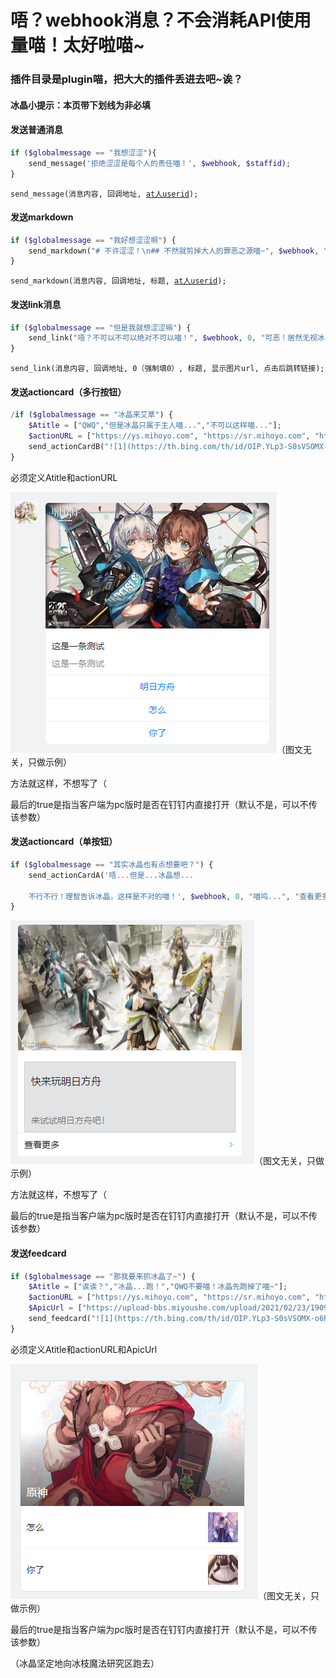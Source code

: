 # 唔？webhook消息？不会消耗API使用量喵！太好啦喵\~

### 插件目录是plugin喵，把大大的插件丢进去吧\~诶？

#### 冰晶小提示：本页带下划线为非必填

#### 发送普通消息

```php
if ($globalmessage == "我想涩涩"){
    send_message('拒绝涩涩是每个人的责任喵！', $webhook, $staffid);
}
```

<pre><code>send_message(消息内容, 回调地址, <a data-footnote-ref href="#user-content-fn-1">at人userid</a>);
</code></pre>

#### 发送markdown

```php
if ($globalmessage == "我好想涩涩啊") {
    send_markdown("# 不许涩涩！\n## 不然就剪掉大人的罪恶之源喵~", $webhook, "不可以涩涩！");
}
```

<pre><code>send_markdown(消息内容, 回调地址, 标题, <a data-footnote-ref href="#user-content-fn-2">at人userid</a>);
</code></pre>

#### 发送link消息

```php
if ($globalmessage == "但是我就想涩涩嘛") {
    send_link("唔？不可以不可以绝对不可以喵！", $webhook, 0, "可恶！居然无视冰晶的话喵...", "https://img.onlinedown.net/download/202008/161910-5f48bdfe3930b.jpg", "https://ys.mihoyo.com");
}
```

```
send_link(消息内容, 回调地址, 0（强制填0）, 标题, 显示图片url, 点击后跳转链接);
```

#### 发送actioncard（多行按钮）

```php
/if ($globalmessage == "冰晶来艾草") {
    $Atitle = ["QWQ","但是冰晶只属于主人喵...","不可以这样喵..."];
    $actionURL = ["https://ys.mihoyo.com", "https://sr.mihoyo.com", "https://mihoyo.com"];
    send_actionCardB("![1](https://th.bing.com/th/id/OIP.YLp3-S0sVSOMX-o6PLE9bgHaEK?pid=ImgDet&rs=1) \n\n #### 这是一条测试 \n\n 这是一条测试", $webhook, 0, "测试", true);
}
```

必须定义Atitle和actionURL

![](<../../.gitbook/assets/image (32).png>)（图文无关，只做示例）

方法就这样，不想写了（

最后的true是指当客户端为pc版时是否在钉钉内直接打开（默认不是，可以不传该参数）

#### 发送actioncard（单按钮）

```php
if ($globalmessage == "其实冰晶也有点想要吧？") {
    send_actionCardA('唔...但是...冰晶想...
    
    不行不行！理智告诉冰晶，这样是不对的喵！', $webhook, 0, "喵呜...", "查看更多", "https://ak.hypergryph.com/");
}
```

![](<../../.gitbook/assets/image (34).png>)（图文无关，只做示例）

方法就这样，不想写了（

最后的true是指当客户端为pc版时是否在钉钉内直接打开（默认不是，可以不传该参数）

#### 发送feedcard

```php
if ($globalmessage == "那我要来抓冰晶了~") {
    $Atitle = ["诶诶？","冰晶...跑！","QWQ不要喵！冰晶先跑掉了喵~"];
    $actionURL = ["https://ys.mihoyo.com", "https://sr.mihoyo.com", "https://mihoyo.com"];
    $ApicUrl = ["https://upload-bbs.miyoushe.com/upload/2021/02/23/190961740/f1cf2102f0b80d656683049eec90d421_500237588484630240.jpg", "https://ts1.cn.mm.bing.net/th/id/R-C.3f6257b108fabbdf8f9b33ab85852f1f?rik=TcwJqLka5niUPw&riu=http%3a%2f%2fimg001.dailiantong.com%2fNews%2f20210104%2fzty_20210104103418258.jpg&ehk=o%2f2ZnLPB1KG9XkmRlP1MzYGqxDwQ8h%2fSp4YMtaxCTos%3d&risl=&pid=ImgRaw&r=0", "https://ts1.cn.mm.bing.net/th/id/R-C.c95c6e93fc16d5cbe66f496b1773492d?rik=MiRhheUiuSXgXA&riu=http%3a%2f%2fi0.hdslb.com%2fbfs%2farticle%2f51ca10b8df006709b5c91ad0c712050540cdf8e8.jpg&ehk=MABlilSyOIe23cyung1gApN6pa6QgG5RcmVz33Rx7rs%3d&risl=&pid=ImgRaw&r=0"];
    send_feedcard("![1](https://th.bing.com/th/id/OIP.YLp3-S0sVSOMX-o6PLE9bgHaEK?pid=ImgDet&rs=1) \n\n #### 这是一条测试 \n\n 这是一条测试", $webhook, 0, "测试", true);
}
```

必须定义Atitle和actionURL和ApicUrl

![](<../../.gitbook/assets/image (36).png>)（图文无关，只做示例）

最后的true是指当客户端为pc版时是否在钉钉内直接打开（默认不是，可以不传该参数）

（冰晶坚定地向冰枝魔法研究区跑去）



[^1]: 非必填

[^2]: 非必填
